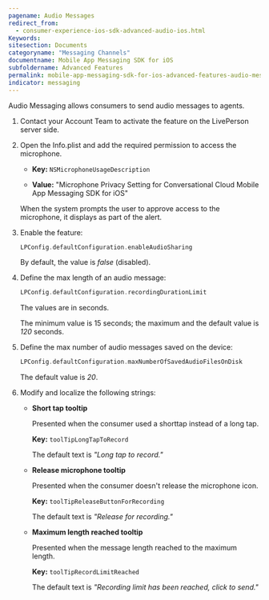```yaml
---
pagename: Audio Messages
redirect_from:
  - consumer-experience-ios-sdk-advanced-audio-ios.html
Keywords:
sitesection: Documents
categoryname: "Messaging Channels"
documentname: Mobile App Messaging SDK for iOS
subfoldername: Advanced Features
permalink: mobile-app-messaging-sdk-for-ios-advanced-features-audio-messages.html
indicator: messaging
---
```


Audio Messaging allows consumers to send audio messages to agents. 

1. Contact your Account Team to activate the feature on the LivePerson server side.

2. Open the Info.plist and add the required permission to access the microphone. 

   * **Key:** `NSMicrophoneUsageDescription`

   * **Value:** "Microphone Privacy Setting for Conversational Cloud Mobile App Messaging SDK for iOS"   

   When the system prompts the user to approve access to the microphone, it displays as part of the alert.

2. Enable the feature:  

   ```swift
   LPConfig.defaultConfiguration.enableAudioSharing
   ```  

   By default, the value is *false* (disabled).  

3. Define the max length of an audio message:

   ```swift
   LPConfig.defaultConfiguration.recordingDurationLimit
   ```  

   The values are in seconds. 
   
   The minimum value is 15 seconds; the maximum and the default value is *120* seconds.

4. Define the max number of audio messages saved on the device:  

   ```swift
   LPConfig.defaultConfiguration.maxNumberOfSavedAudioFilesOnDisk
   ```  

   The default value is *20*.  

5. Modify and localize the following strings:  

   * **Short tap tooltip**  

     Presented when the consumer used a shorttap instead of a long tap.  
     
     **Key:** `toolTipLongTapToRecord`
     
     The default text is *"Long tap to record."*

   * **Release microphone tooltip**

     Presented when the consumer doesn't release the microphone icon. 
     
     **Key:** `toolTipReleaseButtonForRecording` 
     
     The default text is *"Release for recording."*

   * **Maximum length reached tooltip**

     Presented when the message length reached to the maximum length. 
     
     **Key:** `toolTipRecordLimitReached`
     
     The default text is *"Recording limit has been reached, click to send."*
